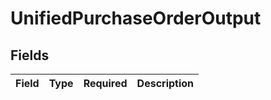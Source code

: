 # UnifiedPurchaseOrderOutput


## Fields

| Field       | Type        | Required    | Description |
| ----------- | ----------- | ----------- | ----------- |
